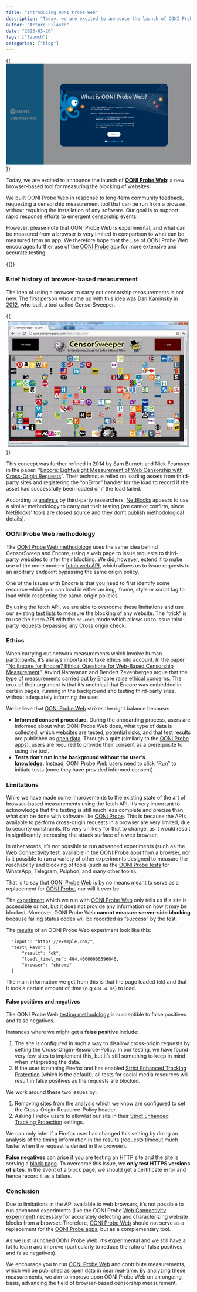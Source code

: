 ```yaml
---
title: "Introducing OONI Probe Web"
description: "Today, we are excited to announce the launch of OONI Probe Web: a new browser-based tool for measuring the blocking of websites."
author: "Arturo Filastò"
date: "2023-03-20"
tags: ["launch"]
categories: ["blog"]
---
```


{{<img src="images/image1.png" title="OONI Explorer" alt="OONI Explorer">}}

Today, we are excited to announce the launch of **[OONI Probe Web](https://probe-web.ooni.org/)**: a new browser-based tool for measuring the blocking of websites.

We built OONI Probe Web in response to long-term community feedback, requesting a censorship measurement tool that can be run from a browser, without requiring the installation of any software. Our goal is to support rapid response efforts to emergent censorship events.

However, please note that OONI Probe Web is experimental, and what can be measured from a browser is very limited in comparison to what can be measured from an app. We therefore hope that the use of OONI Probe Web encourages further use of the [OONI Probe app](https://ooni.org/install/) for more extensive and accurate testing.

{{<table-of-contents>}}

### Brief history of browser-based measurement

The idea of using a browser to carry out censorship measurements is not new. The first person who came up with this idea was [Dan Kaminsky in 2012](https://twitter.com/dakami/status/191632765412839424), who built a tool called CensorSweeper.

{{<img src="images/image2.png" title="OONI Explorer" alt="OONI Explorer">}}

This concept was further refined in 2014 by Sam Burnett and Nick Feamster in the paper: “[Encore: Lightweight Measurement of Web Censorship with Cross-Origin Requests](https://arxiv.org/abs/1410.1211)”. Their technique relied on loading assets from third-party sites and registering the “onError” handler for the load to record if the asset had successfully been loaded or if the load failed.

According to [analysis](https://not-censored.github.io/) by third-party researchers, [NetBlocks](https://netblocks.org/about) appears to use a similar methodology to carry out their testing (we cannot confirm, since NetBlocks’ tools are closed source and they don’t publish methodological details).

### OONI Probe Web methodology

The [OONI Probe Web methodology](https://github.com/ooni/spec/blob/master/nettests/ts-036-browser_web.md) uses the same idea behind CensorSweep and Encore, using a web page to issue requests to third-party websites to infer their blocking. We did, however, extend it to make use of the more modern [fetch web API](https://developer.mozilla.org/en-US/docs/Web/API/Fetch_API), which allows us to issue requests to an arbitrary endpoint bypassing the same origin policy.

One of the issues with Encore is that you need to first identify some resource which you can load in either an img, iframe, style or script tag to load while respecting the same-origin policies.

By using the fetch API, we are able to overcome these limitations and use our existing [test lists](https://github.com/citizenlab/test-lists/tree/master/lists) to measure the blocking of any website. The “trick” is to use the `fetch` API with the `no-cors` mode which allows us to issue third-party requests bypassing any Cross origin check.

### Ethics

When carrying out network measurements which involve human participants, it’s always important to take ethics into account. In the paper “[No Encore for Encore? Ethical Questions for Web-Based Censorship Measurement](https://papers.ssrn.com/sol3/papers.cfm?abstract_id=2665148)”, Arvind Narayanan and Bendert Zevenbergen argue that the type of measurements carried out by Encore raise ethical concerns. The crux of their argument is that it’s unethical that Encore was embedded in certain pages, running in the background and testing third-party sites, without adequately informing the user.

We believe that [OONI Probe Web](https://probe-web.ooni.org/) strikes the right balance because:

*   **Informed consent procedure.** During the onboarding process, users are informed about what OONI Probe Web does, what type of data is collected, which [websites](https://github.com/citizenlab/test-lists/tree/master/lists) are tested, potential [risks](https://ooni.org/about/risks/), and that test results are published as [open data](https://ooni.org/data). Through a quiz (similarly to the [OONI Probe apps](https://ooni.org/install/)), users are required to provide their consent as a prerequisite to using the tool.
*   **Tests don’t run in the background without the user’s knowledge.** Instead, [OONI Probe Web](https://probe-web.ooni.org/) users need to click “Run” to initiate tests (once they have provided informed consent).

### Limitations

While we have made some improvements to the existing state of the art of browser-based measurements using the fetch API, it’s very important to acknowledge that the testing is still much less complete and precise than what can be done with software like [OONI Probe](https://ooni.org/install/). This is because the APIs available to perform cross-origin requests in a browser are very limited, due to security constraints. It’s very unlikely for that to change, as it would result in significantly increasing the attack surface of a web browser.

In other words, it’s not possible to run advanced experiments (such as the [Web Connectivity test](https://ooni.org/nettest/web-connectivity/), available in the [OONI Probe app](https://ooni.org/install/)) from a browser, nor is it possible to run a variety of other experiments designed to measure the reachability and blocking of tools (such as the [OONI Probe tests](https://ooni.org/nettest/) for WhatsApp, Telegram, Psiphon, and many other tools).

That is to say that [OONI Probe Web](https://probe-web.ooni.org/) is by no means meant to serve as a replacement for [OONI Probe](https://ooni.org/install/), nor will it ever be.

The [experiment](https://github.com/ooni/spec/blob/master/nettests/ts-036-browser_web.md) which we run with [OONI Probe Web](https://probe-web.ooni.org/) only tells us if a site is accessible or not, but it does not provide any information on how it may be blocked. Moreover, OONI Probe Web **cannot measure server-side blocking** because failing status codes will be recorded as “success” by the test.

The [results](https://explorer.ooni.org/measurement/20230314T175753Z_browserweb_IT_30722_n1_rzLY5PIz53aSGvjf?input=https://www.facebook.com/) of an OONI Probe Web experiment look like this:

```
  "input": "https://example.com/",
  "test\_keys": {
      "result": "ok",
      "load\_time\_ms": 404.40000000596046,
      "browser": "chrome"
  }
```

The main information we get from this is that the page loaded (`ok`) and that it took a certain amount of time (e.g `404.4 ms`) to load.

#### False positives and negatives

The OONI Probe Web [testing methodology](https://github.com/ooni/spec/blob/master/nettests/ts-036-browser_web.md) is susceptible to false positives and false negatives.

Instances where we might get a **false positive** include:

1.  The site is configured in such a way to disallow cross-origin requests by setting the Cross-Origin-Resource-Policy. In our testing, we have found very few sites to implement this, but it’s still something to keep in mind when interpreting the data.
2.  If the user is running Firefox and has enabled [Strict Enhanced Tracking Protection](https://support.mozilla.org/en-US/kb/enhanced-tracking-protection-firefox-desktop#w_strict-enhanced-tracking-protection) (which is the default), all tests for social media resources will result in false positives as the requests are blocked.

We work around these two issues by:

1.  Removing sites from the analysis which we know are configured to set the Cross-Origin-Resource-Policy header.
2.  Asking Firefox users to allowlist our site in their [Strict Enhanced Tracking Protection](https://support.mozilla.org/en-US/kb/enhanced-tracking-protection-firefox-desktop#w_strict-enhanced-tracking-protection) settings.

We can only infer if a Firefox user has changed this setting by doing an analysis of the timing information in the results (requests timeout much faster when the request is denied in the browser).

**False negatives** can arise if you are testing an HTTP site and the site is serving a [block page](https://ooni.org/support/glossary#block-page). To overcome this issue, we **only test HTTPS versions of sites**. In the event of a block page, we should get a certificate error and hence record it as a failure.

### Conclusion

Due to limitations in the API available to web browsers, it’s not possible to run advanced experiments (like the OONI Probe [Web Connectivity experiment](https://ooni.org/nettest/web-connectivity/)) necessary for accurately detecting and characterizing website blocks from a browser. Therefore, [OONI Probe Web](https://probe-web.ooni.org/) should not serve as a replacement for the [OONI Probe apps](https://ooni.org/install/), but as a complementary tool.

As we just launched OONI Probe Web, it’s experimental and we still have a lot to learn and improve (particularly to reduce the ratio of false positives and false negatives).

We encourage you to run [OONI Probe Web](https://probe-web.ooni.org/) and contribute measurements, which will be published as [open data](https://ooni.org/data/) in near real-time. By analyzing these measurements, we aim to improve upon OONI Probe Web on an ongoing basis, advancing the field of browser-based censorship measurement.
